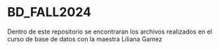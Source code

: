 # BD_FALL2024
Dentro de este repositorio se encontraran los archivos realizados en el curso de base de datos con la maestra Liliana Gamez
